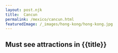 ```yaml
---
layout: post.njk
title: 	Cancun
permalink: /mexico/cancun.html
featuredImage: /_images/hong-kong/hong-kong.jpg
---
```

## Must see attractions in {{title}}
